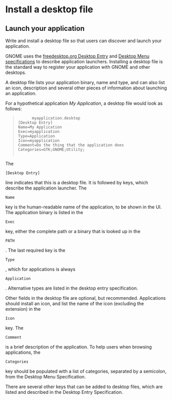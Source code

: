 # Install a desktop file

## Launch your application

[]()

Write and install a desktop file so that users can discover and launch
your application.

GNOME uses the [freedesktop.org Desktop
Entry](http://standards.freedesktop.org/desktop-entry-spec/latest/index.html)
and [Desktop Menu
specifications](http://standards.freedesktop.org/menu-spec/latest/) to
describe application launchers. Installing a desktop file is the
standard way to register your application with GNOME and other desktops.

A desktop file lists your application binary, name and type, and can
also list an icon, description and several other pieces of information
about launching an application.

For a hypothetical application *My Application*, a desktop file would
look as follows:

> 
> 
> ``` 
>       myapplication.desktop
> [Desktop Entry]
> Name=My Application
> Exec=myapplication
> Type=Application
> Icon=myapplication
> Comment=Do the thing that the application does
> Categories=GTK;GNOME;Utility;
>     
> ```

The

    [Desktop Entry]

line indicates that this is a desktop file. It is followed by keys,
which describe the application launcher. The

    Name

key is the human-readable name of the application, to be shown in the
UI. The application binary is listed in the

    Exec

key, either the complete path or a binary that is looked up in the

    PATH

. The last required key is the

    Type

, which for applications is always

    Application

. Alternative types are listed in the desktop entry specification.

Other fields in the desktop file are optional, but recommended.
Applications should install an icon, and list the name of the icon
(excluding the extension) in the

    Icon

key. The

    Comment

is a brief description of the application. To help users when browsing
applications, the

    Categories

key should be populated with a list of categories, separated by a
semicolon, from the Desktop Menu Specification.

There are several other keys that can be added to desktop files, which
are listed and described in the Desktop Entry Specification.
